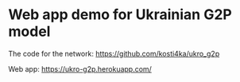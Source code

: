 # Web app demo for Ukrainian G2P model

The code for the network: https://github.com/kosti4ka/ukro_g2p

Web app: https://ukro-g2p.herokuapp.com/
